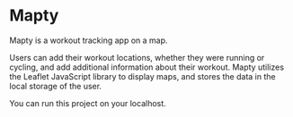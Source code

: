 # Mapty

Mapty is a workout  tracking app on a map.

Users can add their workout locations, whether they were running or cycling, and add additional information about their workout.
Mapty utilizes the Leaflet JavaScript library to display maps, and stores the data in the local storage of the user.

You can run this project on your localhost.


